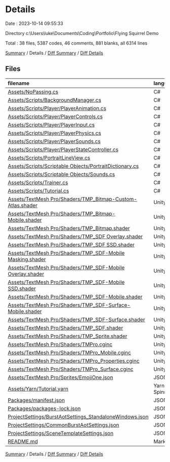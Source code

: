 # Details

Date : 2023-10-14 09:55:33

Directory c:\\Users\\luke\\Documents\\Coding\\Portfolio\\Flying Squirrel Demo

Total : 38 files,  5387 codes, 46 comments, 881 blanks, all 6314 lines

[Summary](results.md) / Details / [Diff Summary](diff.md) / [Diff Details](diff-details.md)

## Files
| filename | language | code | comment | blank | total |
| :--- | :--- | ---: | ---: | ---: | ---: |
| [Assets/NoPassing.cs](/Assets/NoPassing.cs) | C# | 41 | 0 | 10 | 51 |
| [Assets/Scripts/BackgroundManager.cs](/Assets/Scripts/BackgroundManager.cs) | C# | 118 | 8 | 42 | 168 |
| [Assets/Scripts/Player/PlayerAnimation.cs](/Assets/Scripts/Player/PlayerAnimation.cs) | C# | 62 | 3 | 13 | 78 |
| [Assets/Scripts/Player/PlayerControls.cs](/Assets/Scripts/Player/PlayerControls.cs) | C# | 1,265 | 14 | 15 | 1,294 |
| [Assets/Scripts/Player/PlayerInput.cs](/Assets/Scripts/Player/PlayerInput.cs) | C# | 27 | 1 | 14 | 42 |
| [Assets/Scripts/Player/PlayerPhysics.cs](/Assets/Scripts/Player/PlayerPhysics.cs) | C# | 197 | 18 | 54 | 269 |
| [Assets/Scripts/Player/PlayerSounds.cs](/Assets/Scripts/Player/PlayerSounds.cs) | C# | 4 | 0 | 3 | 7 |
| [Assets/Scripts/Player/PlayerStateController.cs](/Assets/Scripts/Player/PlayerStateController.cs) | C# | 93 | 2 | 23 | 118 |
| [Assets/Scripts/PortraitLineView.cs](/Assets/Scripts/PortraitLineView.cs) | C# | 8 | 0 | 4 | 12 |
| [Assets/Scripts/Scriptable Objects/PortraitDictionary.cs](/Assets/Scripts/Scriptable%20Objects/PortraitDictionary.cs) | C# | 14 | 0 | 4 | 18 |
| [Assets/Scripts/Scriptable Objects/Sounds.cs](/Assets/Scripts/Scriptable%20Objects/Sounds.cs) | C# | 7 | 0 | 2 | 9 |
| [Assets/Scripts/Trainer.cs](/Assets/Scripts/Trainer.cs) | C# | 15 | 0 | 4 | 19 |
| [Assets/Scripts/Tutorial.cs](/Assets/Scripts/Tutorial.cs) | C# | 82 | 0 | 18 | 100 |
| [Assets/TextMesh Pro/Shaders/TMP_Bitmap-Custom-Atlas.shader](/Assets/TextMesh%20Pro/Shaders/TMP_Bitmap-Custom-Atlas.shader) | UnityShader | 111 | 0 | 33 | 144 |
| [Assets/TextMesh Pro/Shaders/TMP_Bitmap-Mobile.shader](/Assets/TextMesh%20Pro/Shaders/TMP_Bitmap-Mobile.shader) | UnityShader | 115 | 0 | 31 | 146 |
| [Assets/TextMesh Pro/Shaders/TMP_Bitmap.shader](/Assets/TextMesh%20Pro/Shaders/TMP_Bitmap.shader) | UnityShader | 111 | 0 | 33 | 144 |
| [Assets/TextMesh Pro/Shaders/TMP_SDF Overlay.shader](/Assets/TextMesh%20Pro/Shaders/TMP_SDF%20Overlay.shader) | UnityShader | 247 | 0 | 71 | 318 |
| [Assets/TextMesh Pro/Shaders/TMP_SDF SSD.shader](/Assets/TextMesh%20Pro/Shaders/TMP_SDF%20SSD.shader) | UnityShader | 245 | 0 | 66 | 311 |
| [Assets/TextMesh Pro/Shaders/TMP_SDF-Mobile Masking.shader](/Assets/TextMesh%20Pro/Shaders/TMP_SDF-Mobile%20Masking.shader) | UnityShader | 198 | 0 | 50 | 248 |
| [Assets/TextMesh Pro/Shaders/TMP_SDF-Mobile Overlay.shader](/Assets/TextMesh%20Pro/Shaders/TMP_SDF-Mobile%20Overlay.shader) | UnityShader | 191 | 0 | 50 | 241 |
| [Assets/TextMesh Pro/Shaders/TMP_SDF-Mobile SSD.shader](/Assets/TextMesh%20Pro/Shaders/TMP_SDF-Mobile%20SSD.shader) | UnityShader | 86 | 0 | 21 | 107 |
| [Assets/TextMesh Pro/Shaders/TMP_SDF-Mobile.shader](/Assets/TextMesh%20Pro/Shaders/TMP_SDF-Mobile.shader) | UnityShader | 191 | 0 | 50 | 241 |
| [Assets/TextMesh Pro/Shaders/TMP_SDF-Surface-Mobile.shader](/Assets/TextMesh%20Pro/Shaders/TMP_SDF-Surface-Mobile.shader) | UnityShader | 111 | 0 | 28 | 139 |
| [Assets/TextMesh Pro/Shaders/TMP_SDF-Surface.shader](/Assets/TextMesh%20Pro/Shaders/TMP_SDF-Surface.shader) | UnityShader | 126 | 0 | 33 | 159 |
| [Assets/TextMesh Pro/Shaders/TMP_SDF.shader](/Assets/TextMesh%20Pro/Shaders/TMP_SDF.shader) | UnityShader | 247 | 0 | 71 | 318 |
| [Assets/TextMesh Pro/Shaders/TMP_Sprite.shader](/Assets/TextMesh%20Pro/Shaders/TMP_Sprite.shader) | UnityShader | 97 | 0 | 20 | 117 |
| [Assets/TextMesh Pro/Shaders/TMPro.cginc](/Assets/TextMesh%20Pro/Shaders/TMPro.cginc) | UnityShader | 65 | 0 | 20 | 85 |
| [Assets/TextMesh Pro/Shaders/TMPro_Mobile.cginc](/Assets/TextMesh%20Pro/Shaders/TMPro_Mobile.cginc) | UnityShader | 124 | 0 | 34 | 158 |
| [Assets/TextMesh Pro/Shaders/TMPro_Properties.cginc](/Assets/TextMesh%20Pro/Shaders/TMPro_Properties.cginc) | UnityShader | 72 | 0 | 14 | 86 |
| [Assets/TextMesh Pro/Shaders/TMPro_Surface.cginc](/Assets/TextMesh%20Pro/Shaders/TMPro_Surface.cginc) | UnityShader | 83 | 0 | 19 | 102 |
| [Assets/TextMesh Pro/Sprites/EmojiOne.json](/Assets/TextMesh%20Pro/Sprites/EmojiOne.json) | JSON | 155 | 0 | 2 | 157 |
| [Assets/Yarn/Tutorial.yarn](/Assets/Yarn/Tutorial.yarn) | Yarn Spinner | 121 | 0 | 24 | 145 |
| [Packages/manifest.json](/Packages/manifest.json) | JSON | 57 | 0 | 1 | 58 |
| [Packages/packages-lock.json](/Packages/packages-lock.json) | JSON | 510 | 0 | 1 | 511 |
| [ProjectSettings/BurstAotSettings_StandaloneWindows.json](/ProjectSettings/BurstAotSettings_StandaloneWindows.json) | JSON | 17 | 0 | 1 | 18 |
| [ProjectSettings/CommonBurstAotSettings.json](/ProjectSettings/CommonBurstAotSettings.json) | JSON | 6 | 0 | 1 | 7 |
| [ProjectSettings/SceneTemplateSettings.json](/ProjectSettings/SceneTemplateSettings.json) | JSON | 167 | 0 | 0 | 167 |
| [README.md](/README.md) | Markdown | 1 | 0 | 1 | 2 |

[Summary](results.md) / Details / [Diff Summary](diff.md) / [Diff Details](diff-details.md)